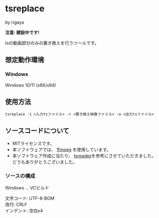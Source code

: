 
# tsreplace
by rigaya

**注意: 建設中です!**

tsの動画部分のみの置き換えを行うツールです。

## 想定動作環境
### Windows
Windows 10/11 (x86/x64)  

## 使用方法
```
tsreplace -i <入力tsファイル> -r <置き換え映像ファイル> -o <出力tsファイル>
```

## ソースコードについて
- MITライセンスです。
- 本ソフトウェアでは、
  [ffmpeg](https://ffmpeg.org/)
  を使用しています。
- 本ソフトウェア作成に当たり、
  [tsreadex](https://github.com/xtne6f/tsreadex)を参考にさせていただきました。  
  どうもありがとうございました。


### ソースの構成
Windows ... VCビルド  

文字コード: UTF-8-BOM  
改行: CRLF  
インデント: 空白x4  
